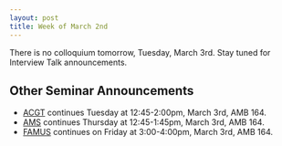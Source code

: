 ```yaml
---
layout: post
title: Week of March 2nd
---
```


There is no colloquium tomorrow, Tuesday, March 3rd. Stay tuned for Interview Talk announcements.

## Other Seminar Announcements ##

- [ACGT](acgtSpring2015) continues Tuesday at 12:45-2:00pm, March 3rd, AMB 164.  
- [AMS](amsSpring2015) continues Thursday at 12:45-1:45pm, March 3rd, AMB 164.  
- [FAMUS](famusSpring2015) continues on Friday at 3:00-4:00pm, March 3rd, AMB 164.  
